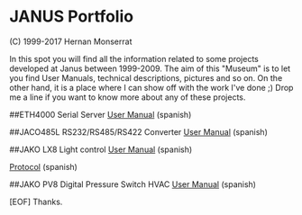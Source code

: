 # JANUS Portfolio
(C) 1999-2017 Hernan Monserrat

In this spot you will find all the information related to some projects developed at Janus between 1999-2009.
The aim of this "Museum" is to let you find User Manuals, technical descriptions, pictures and so on.
On the other hand, it is a place where I can show off with the work I've done ;)
Drop me a line if you want to know more about any of these projects.


##ETH4000 Serial Server
[User Manual](../blob/master/docs/131-420.pdf) (spanish)

##JACO485L RS232/RS485/RS422 Converter
[User Manual](../blob/master/docs/131-420.pdf) (spanish)

##JAKO LX8 Light control
[User Manual](../blob/master/docs/131-580-LX8.pdf) (spanish)

[Protocol](../blob/master/docs/131-580-01.pdf) (spanish)

##JAKO PV8 Digital Pressure Switch HVAC 
[User Manual](../blob/master/docs/131-580-PV8.pdf) (spanish)


[EOF] Thanks.


